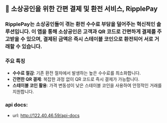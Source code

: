 ## 🏦 소상공인을 위한 간편 결제 및 환전 서비스, RipplePay

### RipplePay는 소상공인들이 겪는 **환전 수수료 부담**을 덜어주는 혁신적인 솔루션입니다. 이 앱을 통해 소상공인은 고객과 **QR 코드**로 간편하게 결제를 주고받을 수 있으며, 결제된 금액은 즉시 **스테이블 코인**으로 환전되어 서로 거래할 수 있습니다.

### 주요 특징
* **수수료 절감**: 기존 환전 절차에서 발생하는 높은 수수료를 최소화합니다.
* **간편한 QR 결제**: 복잡한 과정 없이 QR 코드로 즉시 결제가 가능합니다.
* **스테이블 코인 활용**: 가격 변동성이 낮은 스테이블 코인을 사용하여 안정적인 거래를 지원합니다.

### api docs:
* url: http://122.40.46.59/api-docs
